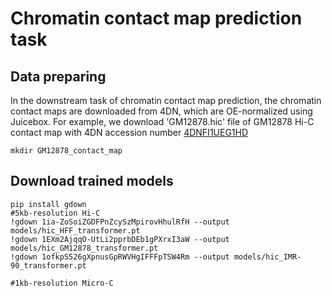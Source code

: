 # Chromatin contact map prediction task

## Data preparing

In the downstream task of chromatin contact map prediction, the chromatin contact maps are downloaded from 4DN, which are OE-normalized using Juicebox. For example, we download 'GM12878.hic' file of GM12878 Hi-C contact map with 4DN accession number [4DNFI1UEG1HD](https://data.4dnucleome.org/files-processed/4DNFI1UEG1HD/) 
```
mkdir GM12878_contact_map

```

## Download trained models
```
pip install gdown
#5kb-resolution Hi-C 
!gdown 1ia-ZoSoiZGDFPnZcySzMpirovHhulRfH --output models/hic_HFF_transformer.pt
!gdown 1EXm2AjqqO-UtLi2pprbDEb1gPXrxI3aW --output models/hic_GM12878_transformer.pt
!gdown 1ofkpS526gXpnusGpRWVHgIFFFpTSW4Rm --output models/hic_IMR-90_transformer.pt

#1kb-resolution Micro-C
```
